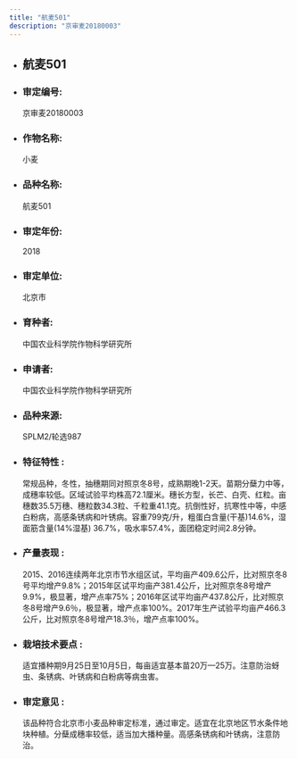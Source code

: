 ```yaml
---
title: "航麦501"
description: "京审麦20180003"
---
```

* ## 航麦501
* ###  审定编号:  
   京审麦20180003

*  ### 作物名称:  
   小麦

*   ###  品种名称: 
    航麦501

*   ### 审定年份: 
    2018

*   ### 审定单位:  
    北京市

*   ### 育种者:  
    中国农业科学院作物科学研究所

*   ### 申请者:  
    中国农业科学院作物科学研究所

*   ### 品种来源:  
    SPLM2/轮选987

*   ### 特征特性 : 
    常规品种，冬性，抽穗期同对照京冬8号，成熟期晚1-2天。苗期分蘖力中等，成穗率较低。区域试验平均株高72.1厘米。穗长方型，长芒、白壳、红粒。亩穗数35.5万穗、穗粒数34.3粒、千粒重41.1克。抗倒性好，抗寒性中等，中感白粉病，高感条锈病和叶锈病。容重799克/升，粗蛋白含量(干基)14.6%，湿面筋含量(14%湿基) 36.7%，吸水率57.4%，面团稳定时间2.8分钟。

*   ### 产量表现 : 
    2015、2016连续两年北京市节水组区试，平均亩产409.6公斤，比对照京冬8号平均增产9.8%；2015年区试平均亩产381.4公斤，比对照京冬8号增产9.9%，极显著，增产点率75%；2016年区试平均亩产437.8公斤，比对照京冬8号增产9.6％，极显著，增产点率100%。2017年生产试验平均亩产466.3公斤，比对照京冬8号增产18.3％，增产点率100%。

*   ### 栽培技术要点 : 
    适宜播种期9月25日至10月5日，每亩适宜基本苗20万—25万。注意防治蚜虫、条锈病、叶锈病和白粉病等病虫害。

*   ### 审定意见 : 
    该品种符合北京市小麦品种审定标准，通过审定。适宜在北京地区节水条件地块种植。分蘖成穗率较低，适当加大播种量。高感条锈病和叶锈病，注意防治。

